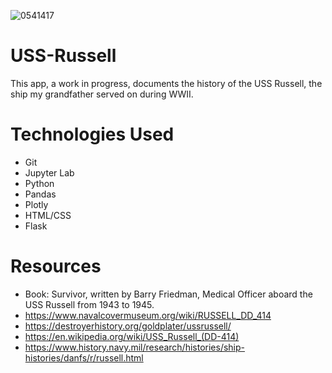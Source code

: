 ![0541417](https://user-images.githubusercontent.com/67195932/111854434-43242100-88ed-11eb-8893-9013fb3adb7d.jpg)
# USS-Russell
This app, a work in progress, documents the history of the USS Russell, the ship my grandfather served on during WWII.

# Technologies Used
* Git
* Jupyter Lab
* Python
* Pandas
* Plotly
* HTML/CSS
* Flask


# Resources
* Book: Survivor, written by Barry Friedman, Medical Officer aboard the USS Russell from 1943 to 1945.
* https://www.navalcovermuseum.org/wiki/RUSSELL_DD_414
* https://destroyerhistory.org/goldplater/ussrussell/
* https://en.wikipedia.org/wiki/USS_Russell_(DD-414)
* https://www.history.navy.mil/research/histories/ship-histories/danfs/r/russell.html

